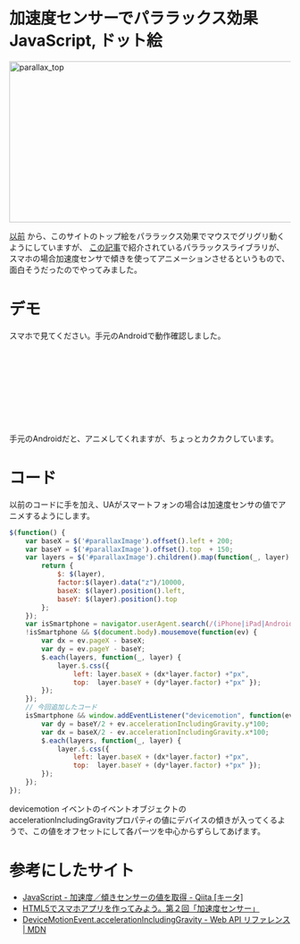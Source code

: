 加速度センサーでパララックス効果
JavaScript, ドット絵
=====
<a href="http://manaten.net/wp-content/uploads/2013/08/parallax_top.png"><img src="http://manaten.net/wp-content/uploads/2013/08/parallax_top.png" alt="parallax_top" width="568" height="288" class="aligncenter size-full wp-image-731" /></a>

[以前](http://manaten.net/archives/427) から、このサイトのトップ絵をパララックス効果でマウスでグリグリ動くようにしていますが、
[この記事](http://coliss.com/articles/build-websites/operation/javascript/jquery-plugin-parallax-js.html)で紹介されているパララックスライブラリが、スマホの場合加速度センサで傾きを使ってアニメーションさせるというもので、面白そうだったのでやってみました。

<!-- more -->

# デモ
スマホで見てください。手元のAndroidで動作確認しました。
<div>
<style>
<!--
div#parallaxImage { position: relative; width: 200px; height: 150px; }
div#parallaxImage div { position: absolute; background-image: url("http://manaten.net/wp-content/uploads/2013/05/20120418.gif"); display: block; overflow: hidden; }
div#parallaxImage div.bg { left: 10px; top: 0px; width: 180px; height: 150px; background-position: 0px 0px; z-index: 1; }
div#parallaxImage div.picture1 { left: 20px; top: 10px; width: 40px; height: 40px; background-position: -180px 0px; z-index: 2; }
div#parallaxImage div.picture2 { left: 130px; top: 10px; width: 40px; height: 30px; background-position: -180px -40px; z-index: 3; }
div#parallaxImage div.chair1 { left: 40px; top: 60px; width: 30px; height: 50px; background-position: -180px -70px; z-index: 4; }
div#parallaxImage div.chair2 { left: 90px; top: 60px; width: 30px; height: 40px; background-position: -210px -70px; z-index: 5; }
div#parallaxImage div.chair3 { left: 140px; top: 60px; width: 40px; height: 50px; background-position: -220px 0px; z-index: 6; }
div#parallaxImage div.table1 { left: 10px; top: 80px; width: 40px; height: 40px; background-position: -240px -170px; z-index: 7; }
div#parallaxImage div.table2 { left: 110px; top: 80px; width: 50px; height: 40px; background-position: -210px -110px; z-index: 8; }
div#parallaxImage div.dish1 { left: 10px; top: 70px; width: 30px; height: 20px; background-position: -240px -150px; z-index: 9; }
div#parallaxImage div.spoon1 { left: 20px; top: 70px; width: 20px; height: 20px; background-position: -240px -270px; z-index: 10; }
div#parallaxImage div.coffee1 { left: 0px; top: 60px; width: 30px; height: 20px; background-position: -240px -250px; z-index: 11; }
div#parallaxImage div.parfait { left: 140px; top: 50px; width: 30px; height: 40px; background-position: -260px 0px; z-index: 12; }
div#parallaxImage div.blackboard { left: 150px; top: 80px; width: 50px; height: 70px; background-position: -250px -40px; z-index: 13; }
div#parallaxImage div.flower { left: 170px; top: 20px; width: 30px; height: 40px; background-position: -240px -210px; z-index: 14; }
div#parallaxImage div.waitress { left: 20px; top: 0px; width: 140px; height: 150px; background-position: 0px -150px; z-index: 15; }
div#parallaxImage div.dish2 { left: 10px; top: 20px; width: 40px; height: 30px; background-position: -140px -150px; z-index: 16; }
div#parallaxImage div.cake { left: 10px; top: 10px; width: 30px; height: 40px; background-position: -140px -260px; z-index: 17; }
div#parallaxImage div.spoon2 { left: 140px; top: 10px; width: 40px; height: 30px; background-position: -180px -190px; z-index: 18; }
div#parallaxImage div.soda { left: 10px; top: 90px; width: 40px; height: 60px; background-position: -140px -180px; z-index: 19; }
div#parallaxImage div.dish3 { left: 120px; top: 100px; width: 50px; height: 40px; background-position: -180px -150px; z-index: 20; }
div#parallaxImage div.milk { left: 120px; top: 80px; width: 30px; height: 20px; background-position: -140px -240px; z-index: 21; }
div#parallaxImage div.coffee2 { left: 130px; top: 90px; width: 60px; height: 40px; background-position: -180px -240px; z-index: 22; }
-->
</style>

<div id="parallaxImage">
	<div class="bg"         data-z="-600"></div>
	<div class="picture1"   data-z="-570"></div>
	<div class="picture2"   data-z="-530"></div>
	<div class="chair1"     data-z="-500"></div>
	<div class="chair2"     data-z="-480"></div>
	<div class="chair3"     data-z="-450"></div>
	<div class="table1"     data-z="-400"></div>
	<div class="table2"     data-z="-350"></div>
	<div class="dish1"      data-z="-300"></div>
	<div class="spoon1"     data-z="-250"></div>
	<div class="coffee1"    data-z="-200"></div>
	<div class="parfait"    data-z="-150"></div>
	<div class="blackboard" data-z="-100"></div>
	<div class="flower"     data-z="-50"></div>
	<div class="waitress"   data-z="100"></div>
	<div class="dish2"      data-z="200"></div>
	<div class="cake"       data-z="300"></div>
	<div class="spoon2"     data-z="350"></div>
	<div class="soda"       data-z="400"></div>
	<div class="dish3"      data-z="420"></div>
	<div class="milk"       data-z="460"></div>
	<div class="coffee2"    data-z="500"></div>
</div>

<script type="text/javascript" src="http://ajax.googleapis.com/ajax/libs/jquery/1.7.2/jquery.min.js"></script>
<script type='text/javascript'>
$(function() {
	var baseX = $('#parallaxImage').offset().left + 100;
	var baseY = $('#parallaxImage').offset().top  + 75;
	var layers = $('#parallaxImage').children().map(function(_, layer) {
		return {
			$: $(layer),
			factor:$(layer).data("z")/10000,
			baseX: $(layer).position().left,
			baseY: $(layer).position().top
		};
	});
	var isSmartphone = navigator.userAgent.search(/(iPhone|iPad|Android)/) !== -1;
	if(!isSmartphone) { $(document.body).mousemove(function(ev) {
		var dx = ev.pageX - baseX;
		var dy = ev.pageY - baseY;
		$.each(layers, function(_, layer) {
			layer.$.css({
				left: layer.baseX + (dx*layer.factor) +"px",
				top:  layer.baseY + (dy*layer.factor) +"px" });
		});
	});}
	if(isSmartphone) {window.addEventListener("devicemotion", function(ev){
		var dy = baseY/2 + ev.accelerationIncludingGravity.y*100;
		var dx = baseX/2 - ev.accelerationIncludingGravity.x*100;
		$.each(layers, function(_, layer) {
			layer.$.css({
				left: layer.baseX + (dx*layer.factor) +"px",
				top:  layer.baseY + (dy*layer.factor) +"px" });
		});
	});}
});
</script>
</div>
手元のAndroidだと、アニメしてくれますが、ちょっとカクカクしています。

# コード
以前のコードに手を加え、UAがスマートフォンの場合は加速度センサの値でアニメするようにします。

```javascript
$(function() {
	var baseX = $('#parallaxImage').offset().left + 200;
	var baseY = $('#parallaxImage').offset().top  + 150;
	var layers = $('#parallaxImage').children().map(function(_, layer) {
		return {
			$: $(layer),
			factor:$(layer).data("z")/10000,
			baseX: $(layer).position().left,
			baseY: $(layer).position().top
		};
	});
	var isSmartphone = navigator.userAgent.search(/(iPhone|iPad|Android)/) !== -1;
	!isSmartphone && $(document.body).mousemove(function(ev) {
		var dx = ev.pageX - baseX;
		var dy = ev.pageY - baseY;
		$.each(layers, function(_, layer) {
			layer.$.css({
				left: layer.baseX + (dx*layer.factor) +"px",
				top:  layer.baseY + (dy*layer.factor) +"px" });
		});
	});
	// 今回追加したコード
	isSmartphone && window.addEventListener("devicemotion", function(ev){
		var dy = baseY/2 + ev.accelerationIncludingGravity.y*100;
		var dx = baseX/2 - ev.accelerationIncludingGravity.x*100;
		$.each(layers, function(_, layer) {
			layer.$.css({
				left: layer.baseX + (dx*layer.factor) +"px",
				top:  layer.baseY + (dy*layer.factor) +"px" });
		});
	});
});
```

devicemotion イベントのイベントオブジェクトのaccelerationIncludingGravityプロパティの値にデバイスの傾きが入ってくるようで、この値をオフセットにして各パーツを中心からずらしてあげます。

# 参考にしたサイト
- [JavaScript - 加速度／傾きセンサーの値を取得 - Qiita [キータ]](http://qiita.com/_shimizu/items/b8d62005e47494117ca6)
- [HTML5でスマホアプリを作ってみよう。第２回「加速度センサー」](http://d.hatena.ne.jp/moto_maka/20120604/1338752269)
- [DeviceMotionEvent.accelerationIncludingGravity - Web API リファレンス | MDN](https://developer.mozilla.org/ja/docs/Web/API/DeviceMotionEvent.accelerationIncludingGravity)
